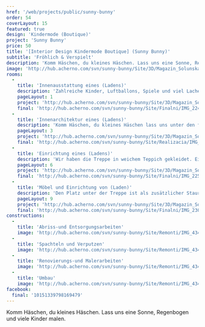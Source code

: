 ```yaml
---
href: '/web/projects/public/sunny-bunny' 
order: 54
coverLayout: 15
featured: true
design: 'Kindermode (Boutique)'
project: 'Sunny Bunny'
price: 50
title: '[Interior Design Kindermode Boutique] (Sunny Bunny)'
subtitle: 'Fröhlich & Verspielt'
description: 'Komm Häschen, du kleines Häschen. Lass uns eine Sonne, Regenbogen und viele Kinder malen.'
image: 'http://hub.acherno.com/svn/sunny-bunny/Site/3D/Magazin_Solunska_FINAL_01_N.jpg'
rooms:
  -
    title: 'Innenausstattung eines (Ladens)'
    description: 'Zahlreiche Kinder, Luftballons, Spiele und viel Lachen – ein traumhafter Tag. Eine der Wände ist in Schultafelfarbe angestrichen und mit Kinderbildern in Kreide verziert.'
    pageLayout: 1
    project: 'http://hub.acherno.com/svn/sunny-bunny/Site/3D/Magazin_Solunska_FINAL_01_N.jpg'
    final: 'http://hub.acherno.com/svn/sunny-bunny/Site/Finalni/IMG_2243.jpg'
  -
    title: 'Innenarchitektur eines (Ladens)'
    description: 'Komm Häschen, du kleines Häschen lass uns unter den farbigen Kleidern für Groß und Klein spielen. Die Möbel sind im schlichten Weiß gehalten. So kommt die bunte Kindermode besser zur Geltung.'
    pageLayout: 3
    project: 'http://hub.acherno.com/svn/sunny-bunny/Site/3D/Magazin_Solunska_FINAL_02_N.jpg'
    final: 'http://hub.acherno.com/svn/sunny-bunny/Site/Realizacia/IMG_2236.jpg'
  -
    title: 'Einrichtung eines (Ladens)'
    description: 'Wir haben die Treppe in weichem Teppich gekleidet. Eine der Wände ist in Schultafelfarbe angestrichen und mit Kinderbildern in Kreide verziert.'
    pageLayout: 6
    project: 'http://hub.acherno.com/svn/sunny-bunny/Site/3D/Magazin_Solunska_FINAL_04_N.jpg'
    final: 'http://hub.acherno.com/svn/sunny-bunny/Site/Finalni/IMG_2254.jpg'
  -
    title: 'Möbel und Einrichtung von (Laden)'
    description: 'Den Platz unter der Treppe ist als zusätzlicher Stauraum vorgesehen.'
    pageLayout: 9
    project: 'http://hub.acherno.com/svn/sunny-bunny/Site/3D/Magazin_Solunska_FINAL_03_N.jpg'
    final: 'http://hub.acherno.com/svn/sunny-bunny/Site/Finalni/IMG_2305.jpg'
constructions:
  - 
    title: 'Abriss-und Entsorgungsarbeiten'
    image: 'http://hub.acherno.com/svn/sunny-bunny/Site/Remonti/IMG_4343.JPG'
  - 
    title: 'Spachteln und Verputzen'
    image: 'http://hub.acherno.com/svn/sunny-bunny/Site/Remonti/IMG_4344.JPG'
  - 
    title: 'Renovierungs-und Malerarbeiten'
    image: 'http://hub.acherno.com/svn/sunny-bunny/Site/Remonti/IMG_4346.JPG'
  - 
    title: 'Umbau'
    image: 'http://hub.acherno.com/svn/sunny-bunny/Site/Remonti/IMG_4347.JPG'
facebook:
  final: '10151339798169479'
---
```

Komm Häschen, du kleines Häschen. Lass uns eine Sonne, Regenbogen und viele Kinder malen.